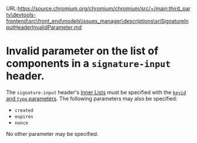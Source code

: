 URL:https://source.chromium.org/chromium/chromium/src/+/main:third_party\devtools-frontend\src\front_end\models\issues_manager\descriptions\sriSignatureInputHeaderInvalidParameter.md
# Invalid parameter on the list of components in a `signature-input` header.

The `signature-input` header's [Inner Lists](sfInnerList) must be specified with the
[`keyid` and `type` parameters](signatureParameters). The following parameters may
also be specified:

* `created`
* `expires`
* `nonce`

No other parameter may be specified.

